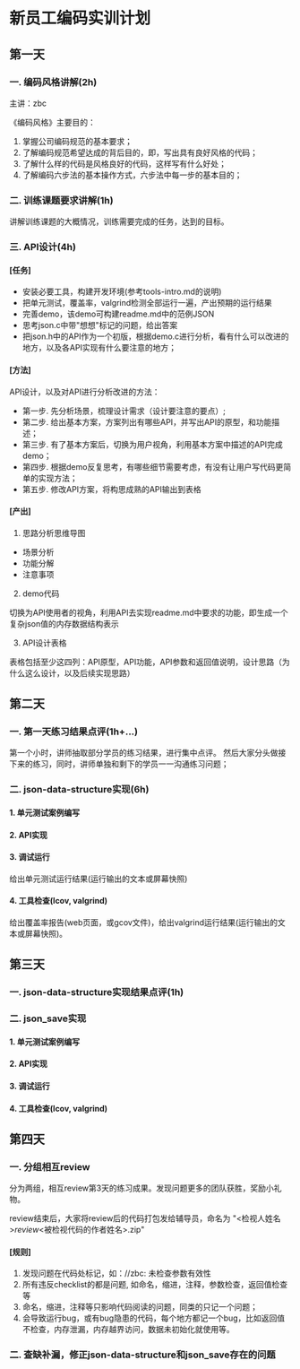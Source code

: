 # 新员工编码实训计划

## 第一天

### 一. 编码风格讲解(2h)

主讲：zbc

《编码风格》主要目的：

1. 掌握公司编码规范的基本要求；
2. 了解编码规范希望达成的背后目的，即，写出具有良好风格的代码；
3. 了解什么样的代码是风格良好的代码，这样写有什么好处；
4. 了解编码六步法的基本操作方式，六步法中每一步的基本目的；

### 二. 训练课题要求讲解(1h)

讲解训练课题的大概情况，训练需要完成的任务，达到的目标。

### 三. API设计(4h)

#### [任务]

* 安装必要工具，构建开发环境(参考tools-intro.md的说明)
* 把单元测试，覆盖率，valgrind检测全部运行一遍，产出预期的运行结果
* 完善demo，该demo可构建readme.md中的范例JSON
* 思考json.c中带"想想"标记的问题，给出答案
* 把json.h中的API作为一个初版，根据demo.c进行分析，看有什么可以改进的地方，以及各API实现有什么要注意的地方；

#### [方法]

API设计，以及对API进行分析改进的方法：

* 第一步. 先分析场景，梳理设计需求（设计要注意的要点）;
* 第二步. 给出基本方案，方案列出有哪些API，并写出API的原型，和功能描述；
* 第三步. 有了基本方案后，切换为用户视角，利用基本方案中描述的API完成demo；
* 第四步. 根据demo反复思考，有哪些细节需要考虑，有没有让用户写代码更简单的实现方法；
* 第五步. 修改API方案，将构思成熟的API输出到表格

#### [产出]

1. 思路分析思维导图

  * 场景分析
  * 功能分解
  * 注意事项

2. demo代码

  切换为API使用者的视角，利用API去实现readme.md中要求的功能，即生成一个复杂json值的内存数据结构表示

3. API设计表格

  表格包括至少这四列：API原型，API功能，API参数和返回值说明，设计思路（为什么这么设计，以及后续实现思路）

## 第二天

### 一. 第一天练习结果点评(1h+...)

第一个小时，讲师抽取部分学员的练习结果，进行集中点评。
然后大家分头做接下来的练习，同时，讲师单独和剩下的学员一一沟通练习问题；

### 二. json-data-structure实现(6h)

#### 1. 单元测试案例编写

#### 2. API实现

#### 3. 调试运行

给出单元测试运行结果(运行输出的文本或屏幕快照)

#### 4. 工具检查(lcov, valgrind)

给出覆盖率报告(web页面，或gcov文件)，给出valgrind运行结果(运行输出的文本或屏幕快照)。

## 第三天

### 一. json-data-structure实现结果点评(1h)

### 二. json_save实现

#### 1. 单元测试案例编写
#### 2. API实现
#### 3. 调试运行
#### 4. 工具检查(lcov, valgrind)

## 第四天

### 一. 分组相互review

分为两组，相互review第3天的练习成果。发现问题更多的团队获胜，奖励小礼物。

review结束后，大家将review后的代码打包发给辅导员，命名为 "<检视人姓名>_review_<被检视代码的作者姓名>.zip"

#### [规则]

1. 发现问题在代码处标记，如：//zbc: 未检查参数有效性
2. 所有违反checklist的都是问题, 如命名，缩进，注释，参数检查，返回值检查等
3. 命名，缩进，注释等只影响代码阅读的问题，同类的只记一个问题；
4. 会导致运行bug，或有bug隐患的代码，每个地方都记一个bug，比如返回值不检查，内存泄漏，内存越界访问，数据未初始化就使用等。

### 二. 查缺补漏，修正json-data-structure和json_save存在的问题
